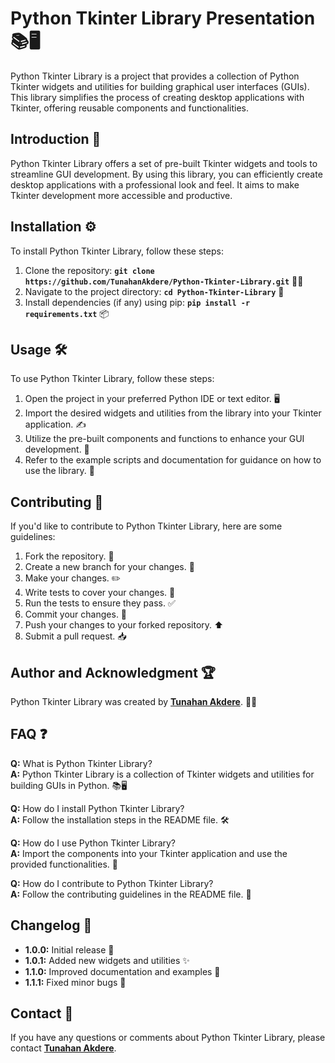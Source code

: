 # **Python Tkinter Library Presentation** 📚🖥️

Python Tkinter Library is a project that provides a collection of Python Tkinter widgets and utilities for building graphical user interfaces (GUIs). This library simplifies the process of creating desktop applications with Tkinter, offering reusable components and functionalities.

## **Introduction** 🚀

Python Tkinter Library offers a set of pre-built Tkinter widgets and tools to streamline GUI development. By using this library, you can efficiently create desktop applications with a professional look and feel. It aims to make Tkinter development more accessible and productive.

## **Installation** ⚙️

To install Python Tkinter Library, follow these steps:

1. Clone the repository: **`git clone https://github.com/TunahanAkdere/Python-Tkinter-Library.git`** 🧑‍💻
2. Navigate to the project directory: **`cd Python-Tkinter-Library`** 📁
3. Install dependencies (if any) using pip: **`pip install -r requirements.txt`** 📦

## **Usage** 🛠️

To use Python Tkinter Library, follow these steps:

1. Open the project in your preferred Python IDE or text editor. 🖥️
2. Import the desired widgets and utilities from the library into your Tkinter application. ✍️
3. Utilize the pre-built components and functions to enhance your GUI development. 🌟
4. Refer to the example scripts and documentation for guidance on how to use the library. 📖

## **Contributing** 🤝

If you'd like to contribute to Python Tkinter Library, here are some guidelines:

1. Fork the repository. 🍴
2. Create a new branch for your changes. 🌿
3. Make your changes. ✏️
4. Write tests to cover your changes. 🧪
5. Run the tests to ensure they pass. ✅
6. Commit your changes. 💾
7. Push your changes to your forked repository. ⬆️
8. Submit a pull request. 📥

## **Author and Acknowledgment** 🏆

Python Tkinter Library was created by **[Tunahan Akdere](https://github.com/TunahanAkdere)**. 👨‍💻


## **FAQ** ❓

**Q:** What is Python Tkinter Library?  
**A:** Python Tkinter Library is a collection of Tkinter widgets and utilities for building GUIs in Python. 📚🖥️

**Q:** How do I install Python Tkinter Library?  
**A:** Follow the installation steps in the README file. 🛠️

**Q:** How do I use Python Tkinter Library?  
**A:** Import the components into your Tkinter application and use the provided functionalities. 📖

**Q:** How do I contribute to Python Tkinter Library?  
**A:** Follow the contributing guidelines in the README file. 🤝

## **Changelog** 📅

- **1.0.0:** Initial release 🚀
- **1.0.1:** Added new widgets and utilities ✨
- **1.1.0:** Improved documentation and examples 📖
- **1.1.1:** Fixed minor bugs 🐛

## **Contact** 📧

If you have any questions or comments about Python Tkinter Library, please contact **[Tunahan Akdere](mailto:tunahanakderem@gmail.com)**.

